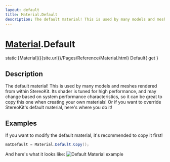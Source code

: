```yaml
---
layout: default
title: Material.Default
description: The default material! This is used by many models and meshes rendered from within StereoKit. Its shader is tuned for high performance, and may change based on system performance characteristics, so it can be great to copy this one when creating your own materials! Or if you want to override StereoKit's default material, here's where you do it!
---
```

# [Material]({{site.url}}/Pages/Reference/Material.html).Default

<div class='signature' markdown='1'>
static [Material]({{site.url}}/Pages/Reference/Material.html) Default{ get }
</div>

## Description
The default material! This is used by many models and
meshes rendered from within StereoKit. Its shader is tuned for
high performance, and may change based on system performance
characteristics, so it can be great to copy this one when
creating your own materials! Or if you want to override
StereoKit's default material, here's where you do it!


## Examples

If you want to modify the default material, it's recommended to
copy it first!
```csharp
matDefault = Material.Default.Copy();
```
And here's what it looks like:
![Default Material example]({{site.screen_url}}/MaterialDefault.jpg)

